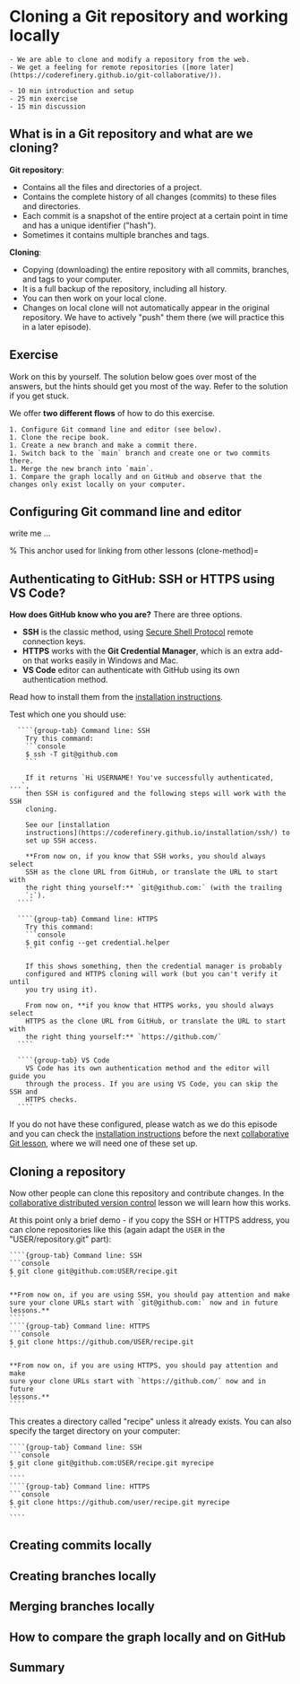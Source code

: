 # Cloning a Git repository and working locally

```{objectives}
- We are able to clone and modify a repository from the web.
- We get a feeling for remote repositories ([more later](https://coderefinery.github.io/git-collaborative/)).
```

```{instructor-note}
- 10 min introduction and setup
- 25 min exercise
- 15 min discussion
```

## What is in a Git repository and what are we cloning?

**Git repository**:
- Contains all the files and directories of a project.
- Contains the complete history of all changes (commits) to these files and directories.
- Each commit is a snapshot of the entire project at a certain point in time and has a unique identifier ("hash").
- Sometimes it contains multiple branches and tags.

**Cloning**:
- Copying (downloading) the entire repository with all commits, branches, and tags to your computer.
- It is a full backup of the repository, including all history.
- You can then work on your local clone.
- Changes on local clone will not automatically appear in the original
  repository. We have to actively "push" them there (we will practice this in a
  later episode).


## Exercise

Work on this by yourself. The solution below goes over most of the
answers, but the hints should get you most of the way. Refer to the
solution if you get stuck.

We offer **two different flows** of how to do this exercise.

```{exercise} Exercise: Cloning a Git repository and working locally (25 min)
1. Configure Git command line and editor (see below).
1. Clone the recipe book.
1. Create a new branch and make a commit there.
1. Switch back to the `main` branch and create one or two commits there.
1. Merge the new branch into `main`.
1. Compare the graph locally and on GitHub and observe that the changes only exist locally on your computer.
```


## Configuring Git command line and editor

write me ...


% This anchor used for linking from other lessons
(clone-method)=

## Authenticating to GitHub: SSH or HTTPS using VS Code?

**How does GitHub know who you are?** There are three options.

- **SSH** is the classic method, using [Secure Shell
  Protocol](https://en.wikipedia.org/wiki/Secure_Shell) remote connection
  keys.
- **HTTPS** works with the **Git Credential Manager**, which is an
  extra add-on that works easily in Windows and Mac.
- **VS Code** editor can authenticate with GitHub using its own
  authentication method.

Read how to install them from the [installation
instructions](https://coderefinery.github.io/installation/ssh/).

Test which one you should use:

`````{tabs}
  ````{group-tab} Command line: SSH
    Try this command:
    ```console
    $ ssh -T git@github.com
    ```

    If it returns `Hi USERNAME! You've successfully authenticated, ...`,
    then SSH is configured and the following steps will work with the SSH
    cloning.

    See our [installation
    instructions](https://coderefinery.github.io/installation/ssh/) to
    set up SSH access.

    **From now on, if you know that SSH works, you should always select
    SSH as the clone URL from GitHub, or translate the URL to start with
    the right thing yourself:** `git@github.com:` (with the trailing
    `:`).
  ````

  ````{group-tab} Command line: HTTPS
    Try this command:
    ```console
    $ git config --get credential.helper
    ```

    If this shows something, then the credential manager is probably
    configured and HTTPS cloning will work (but you can't verify it until
    you try using it).

    From now on, **if you know that HTTPS works, you should always select
    HTTPS as the clone URL from GitHub, or translate the URL to start with
    the right thing yourself:** `https://github.com/`
  ````

  ````{group-tab} VS Code
    VS Code has its own authentication method and the editor will guide you
    through the process. If you are using VS Code, you can skip the SSH and
    HTTPS checks.
  ````
`````

If you do not have these configured, please watch as we do this episode and you
can check the [installation
instructions](https://coderefinery.github.io/installation/ssh/)
before the next [collaborative Git
lesson](https://coderefinery.github.io/git-collaborative/), where we will need
one of these set up.



## Cloning a repository

Now other people can clone this repository and contribute changes. In the
[collaborative distributed version control](https://coderefinery.github.io/git-collaborative/) lesson
we will learn how this works.

At this point only a brief demo - if you copy the SSH or HTTPS address, you can clone repositories like this
(again adapt the `USER` in the "USER/repository.git" part):


`````{tabs}
````{group-tab} Command line: SSH
```console
$ git clone git@github.com:USER/recipe.git
```

**From now on, if you are using SSH, you should pay attention and make
sure your clone URLs start with `git@github.com:` now and in future
lessons.**
````
````{group-tab} Command line: HTTPS
```console
$ git clone https://github.com/USER/recipe.git
```

**From now on, if you are using HTTPS, you should pay attention and make
sure your clone URLs start with `https://github.com/` now and in future
lessons.**
````
`````

This creates a directory called "recipe" unless it already exists. You can also specify the target directory
on your computer:

`````{tabs}
````{group-tab} Command line: SSH
```console
$ git clone git@github.com:USER/recipe.git myrecipe
```
````
````{group-tab} Command line: HTTPS
```console
$ git clone https://github.com/user/recipe.git myrecipe
```
````
`````


## Creating commits locally



## Creating branches locally



## Merging branches locally



## How to compare the graph locally and on GitHub



## Summary

